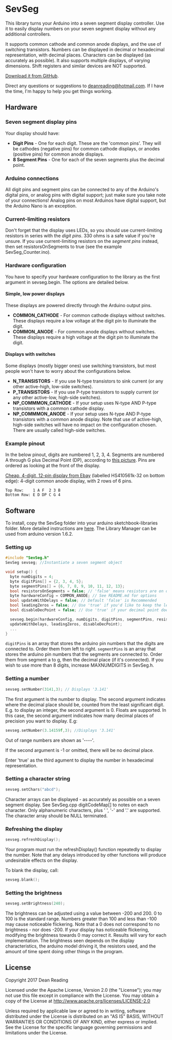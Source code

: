# SevSeg

This library turns your Arduino into a seven segment display controller. Use it to easily display numbers on your seven segment display without any additional controllers.

It supports common cathode and common anode displays, and the use of switching transistors. Numbers can be displayed in decimal or hexadecimal representation, with decimal places. Characters can be displayed (as accurately as possible). It also supports multiple displays, of varying dimensions. Shift registers and similar devices are NOT supported.

[Download it from GitHub][1].

Direct any questions or suggestions to deanreading@hotmail.com. If I have the time, I'm happy to help you get things working.


## Hardware

### Seven segment display pins

Your display should have:
*   **Digit Pins** \- One for each digit. These are the 'common pins'. They will be cathodes (negative pins) for common cathode displays, or anodes (positive pins) for common anode displays.
*   **8 Segment Pins** \- One for each of the seven segments plus the decimal point.


### Arduino connections

All digit pins and segment pins can be connected to any of the Arduino's digital pins, or analog pins with digital support; just make sure you take note of your connections! Analog pins on most Arduinos have digital support, but the Arduino Nano is an exception.


### Current-limiting resistors

Don't forget that the display uses LEDs, so you should use current-limiting resistors in series with the *digit pins*. 330 ohms is a safe value if you're unsure. If you use current-limiting resistors on the *segment pins* instead, then set resistorsOnSegments to true (see the example SevSeg_Counter.ino).


### Hardware configuration

You have to specify your hardware configuration to the library as the first argument in sevseg.begin. The options are detailed below.

#### Simple, low power displays
These displays are powered directly through the Arduino output pins.
*   **COMMON_CATHODE** \- For common cathode displays without switches. These displays require a low voltage at the digit pin to illuminate the digit.
*   **COMMON_ANODE** \- For common anode displays without switches. These displays require a high voltage at the digit pin to illuminate the digit.

#### Displays with switches
Some displays (mostly bigger ones) use switching transistors, but most people won't have to worry about the configurations below.
*   **N_TRANSISTORS** \- If you use N-type transistors to sink current (or any other active-high, low-side switches).
*   **P_TRANSISTORS** \- If you use P-type transistors to supply current (or any other active-low, high-side switches).
*   **NP_COMMMON_CATHODE** \- If your setup uses N-type AND P-type transistors with a common cathode display.
*   **NP_COMMMON_ANODE** \- If your setup uses N-type AND P-type transistors with a common anode display.
Note that use of active-high, high-side switches will have no impact on the configuration chosen. There are usually called high-side switches.


### Example pinout

In the below pinout, digits are numbered 1, 2, 3, 4.
Segments are numbered A through G plus Decimal Point (DP), according to [this picture][2].
Pins are ordered as looking at the front of the display.

[Cheap, 4-digit, 12-pin display from Ebay][3] (labelled HS410561k-32 on bottom edge):
4-digit common anode display, with 2 rows of 6 pins.
```
Top Row:    1 A F  2 3 B
Bottom Row: E D DP C G 4
```


## Software

To install, copy the SevSeg folder into your arduino sketchbook\-libraries folder. More detailed instructions are [here][4].
The Library Manager can be used from arduino version 1.6.2.


### Setting up

```c++
#include "SevSeg.h"
SevSeg sevseg; //Instantiate a seven segment object

void setup() {
  byte numDigits = 4;
  byte digitPins[] = {2, 3, 4, 5};
  byte segmentPins[] = {6, 7, 8, 9, 10, 11, 12, 13};
  bool resistorsOnSegments = false; // 'false' means resistors are on digit pins
  byte hardwareConfig = COMMON_ANODE; // See README.md for options
  bool updateWithDelays = false; // Default 'false' is Recommended
  bool leadingZeros = false; // Use 'true' if you'd like to keep the leading zeros
  bool disableDecPoint = false; // Use 'true' if your decimal point doesn't exist or isn't connected. Then, you only need to specify 7 segmentPins[]

  sevseg.begin(hardwareConfig, numDigits, digitPins, segmentPins, resistorsOnSegments,
  updateWithDelays, leadingZeros, disableDecPoint);
  ...
}
```

`digitPins` is an array that stores the arduino pin numbers that the digits are connected to. Order them from left to right.
`segmentPins` is an array that stores the arduino pin numbers that the segments are connected to. Order them from segment a to g, then the decimal place (if it's connected).
If you wish to use more than 8 digits, increase MAXNUMDIGITS in SevSeg.h.


### Setting a number

```c++
sevseg.setNumber(3141,3); // Displays '3.141'
```

The first argument is the number to display. The second argument indicates where the decimal place should be, counted from the least significant digit. E.g. to display an integer, the second argument is 0.
Floats are supported. In this case, the second argument indicates how many decimal places of precision you want to display. E.g:

```c++
sevseg.setNumber(3.14159f,3); //Displays '3.141'
```

Out of range numbers are shown as '----'.

If the second argument is -1 or omitted, there will be no decimal place.

Enter 'true' as the third agument to display the number in hexadecimal representation.


### Setting a character string

```c++
sevseg.setChars("abcd");
```

Character arrays can be displayed - as accurately as possible on a seven segment display. See SevSeg.cpp digitCodeMap[] to notes on each character. Only alphanumeric characters, plus ' ', '-' and '.' are supported. The character array should be NULL terminated.


### Refreshing the display

```c++
sevseg.refreshDisplay();
```

Your program must run the refreshDisplay() function repeatedly to display the number. Note that any delays introduced by other functions will produce undesirable effects on the display.

To blank the display, call:

```c++
sevseg.blank();
```


### Setting the brightness

```c++
sevseg.setBrightness(240);
```

The brightness can be adjusted using a value between -200 and 200. 0 to 100 is the standard range.
Numbers greater than 100 and less than -100 may cause noticeable flickering.
Note that a 0 does not correspond to no brightness - nor does -200. If your display has noticeable flickering, modifying the brightness towards 0 may correct it.
Results will vary for each implementation. The brightness seen depends on the display characteristics, the arduino model driving it, the resistors used, and the amount of time spent doing other things in the program.

## License

Copyright 2017 Dean Reading

Licensed under the Apache License, Version 2.0 (the "License");
you may not use this file except in compliance with the License.
You may obtain a copy of the License at
http://www.apache.org/licenses/LICENSE-2.0

Unless required by applicable law or agreed to in writing, software
distributed under the License is distributed on an "AS IS" BASIS,
WITHOUT WARRANTIES OR CONDITIONS OF ANY KIND, either express or implied.
See the License for the specific language governing permissions and
limitations under the License.


[1]: https://github.com/DeanIsMe/SevSeg
[2]: https://en.wikipedia.org/wiki/File:7_segment_display_labeled.svg
[3]: http://www.ebay.com/sch/i.html?LH_BIN=1&_from=R40&_sacat=0&_nkw=7+segment+display+4+digit+2+pcs&_sop=15
[4]: http://arduino.cc/en/Guide/Libraries
